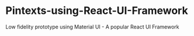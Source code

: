 # Pintexts-using-React-UI-Framework
Low fidelity prototype using Material UI - A popular React UI Framework

